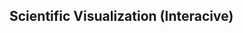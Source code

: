 ##  Scientific Visualization (Interacive)

<!--![](/images/vis/brain-3d-rotate.gif)--> <!-- .element width="45%" -->
